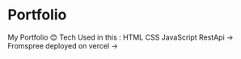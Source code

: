 # Portfolio
My Portfolio 😊
Tech Used in this :
HTML
CSS
JavaScript
RestApi -> Fromspree
deployed on vercel -> 
